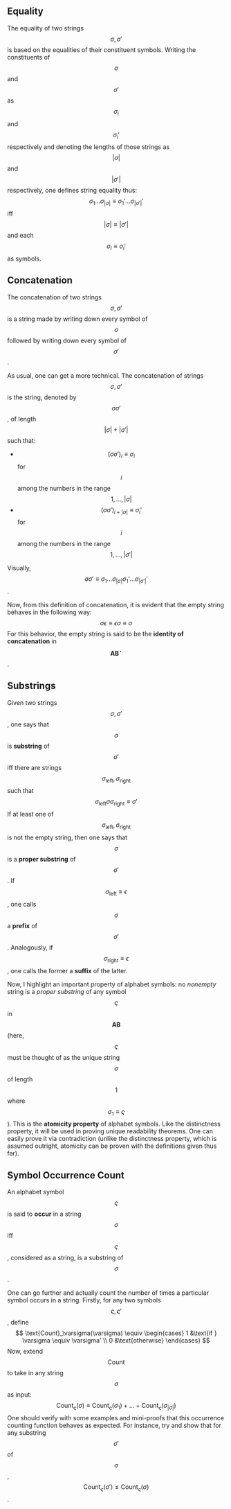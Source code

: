 ## Equality

The equality of two strings $$\sigma, \sigma'$$ is based on the equalities of their constituent symbols. Writing the constituents of $$\sigma$$ and $$\sigma'$$ as $$\sigma_i$$ and $$\sigma_i'$$ respectively and denoting the lengths of those strings as $$|\sigma|$$ and $$|\sigma'|$$ respectively, one defines string equality thus: $$\sigma_1...\sigma_{|\sigma|} \equiv \sigma_1'...\sigma_{|\sigma'|}'$$ iff $$|\sigma| \equiv |\sigma'|$$ and each $$\sigma_i \equiv \sigma_i'$$ as symbols.


## Concatenation

The concatenation of two strings $$\sigma, \sigma'$$ is a string made by writing down every symbol of $$\sigma$$ followed by writing down every symbol of $$\sigma'$$.

As usual, one can get a more technical. The concatenation of strings $$\sigma, \sigma'$$ is the string, denoted by $$\sigma\sigma'$$, of length $$|\sigma|+|\sigma'|$$ such that:

* $$(\sigma\sigma')_i \equiv \sigma_i$$ for $$i$$ among the numbers in the range $$1, ... , |\sigma|$$
* $$(\sigma\sigma')_{i+|\sigma|} \equiv \sigma_i'$$ for $$i$$ among the numbers in the range $$1 , ... , |\sigma'|$$

Visually, $$\sigma\sigma' \equiv \sigma_1...\sigma_{|\sigma|}\sigma_1'...\sigma_{|\sigma'|}'$$.

Now, from this definition of concatenation, it is evident that the empty string behaves in the following way:
$$
\sigma\epsilon \equiv \epsilon\sigma \equiv \sigma
$$
For this behavior, the empty string is said to be the **identity of concatenation** in $$\mathbf{AB}^\star$$.


## Substrings

Given two strings $$\sigma, \sigma'$$, one says that $$\sigma$$ is **substring** of $$\sigma'$$ iff there are strings $$\sigma_\text{left}, \sigma_\text{right}$$ such that $$
\sigma_\text{left}\sigma\sigma_\text{right} \equiv \sigma'
$$
If at least one of $$\sigma_\text{left}, \sigma_\text{right}$$ is not the empty string, then one says that $$\sigma$$ is a **proper substring** of $$\sigma'$$. If $$\sigma_\text{left} \equiv \epsilon$$, one calls $$\sigma$$ a **prefix** of $$\sigma'$$. Analogously, if $$\sigma_\text{right} \equiv \epsilon$$, one calls the former a **suffix** of the latter.

Now, I highlight an important property of alphabet symbols: no _nonempty_ string is a _proper substring_ of any symbol $$\varsigma$$ in $$\mathbf{AB}$$ (here, $$\varsigma$$ must be thought of as the unique string $$\sigma$$ of length $$1$$ where $$\sigma_1 \equiv \varsigma$$). This is the **atomicity property** of alphabet symbols. Like the distinctness property, it will be used in proving unique readability theorems. One can easily prove it via contradiction (unlike the distinctness property, which is assumed outright, atomicity can be proven with the definitions given thus far).


## Symbol Occurrence Count

An alphabet symbol $$\varsigma$$ is said to **occur** in a string $$\sigma$$ iff $$\varsigma$$, considered as a string, is a substring of $$\sigma$$.

One can go further and actually count the number of times a particular symbol occurs in a string. Firstly, for any two symbols $$\varsigma, \varsigma'$$, define
$$
\text{Count}_\varsigma(\varsigma) \equiv \begin{cases} 1 &\text{if } \varsigma \equiv \varsigma' \\ 0 &\text{otherwise} \end{cases}
$$
Now, extend $$\text{Count}$$ to take in any string $$\sigma$$ as input:
$$
\text{Count}_\varsigma(\sigma) \equiv \text{Count}_\varsigma(\sigma_1) + ... + \text{Count}_\varsigma(\sigma_{|\sigma|})
$$
One should verify with some examples and mini-proofs that this occurrence counting function behaves as expected. For instance, try and show that for any substring $$\sigma'$$ of $$\sigma$$, $$\text{Count}_\varsigma(\sigma') \le \text{Count}_\varsigma(\sigma)$$.